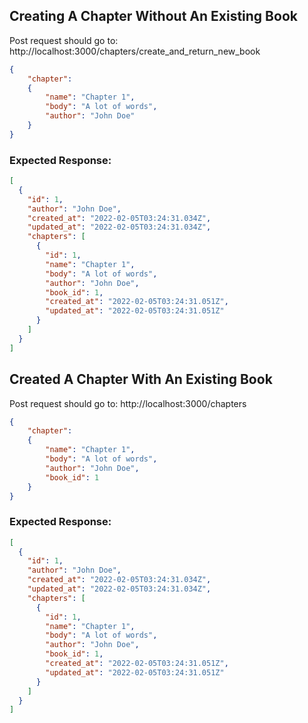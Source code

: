 ## Creating A Chapter Without An Existing Book
Post request should go to: http://localhost:3000/chapters/create_and_return_new_book
```json
{ 
    "chapter": 
    { 
        "name": "Chapter 1", 
        "body": "A lot of words",
        "author": "John Doe"
    } 
}
```

### Expected Response:
```json
[
  {
    "id": 1,
    "author": "John Doe",
    "created_at": "2022-02-05T03:24:31.034Z",
    "updated_at": "2022-02-05T03:24:31.034Z",
    "chapters": [
      {
        "id": 1,
        "name": "Chapter 1",
        "body": "A lot of words",
        "author": "John Doe",
        "book_id": 1,
        "created_at": "2022-02-05T03:24:31.051Z",
        "updated_at": "2022-02-05T03:24:31.051Z"
      }
    ]
  }
]
```
## Created A Chapter With An Existing Book
Post request should go to: http://localhost:3000/chapters
```json
{
    "chapter": 
    { 
        "name": "Chapter 1", 
        "body": "A lot of words",
        "author": "John Doe",
        "book_id": 1
    } 
}
```
### Expected Response:
```json
[
  {
    "id": 1,
    "author": "John Doe",
    "created_at": "2022-02-05T03:24:31.034Z",
    "updated_at": "2022-02-05T03:24:31.034Z",
    "chapters": [
      {
        "id": 1,
        "name": "Chapter 1",
        "body": "A lot of words",
        "author": "John Doe",
        "book_id": 1,
        "created_at": "2022-02-05T03:24:31.051Z",
        "updated_at": "2022-02-05T03:24:31.051Z"
      }
    ]
  }
]
```
